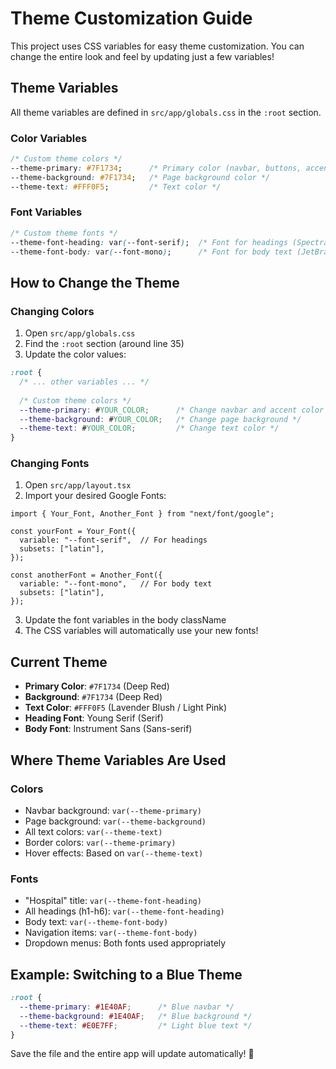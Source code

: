 # Theme Customization Guide

This project uses CSS variables for easy theme customization. You can change the entire look and feel by updating just a few variables!

## Theme Variables

All theme variables are defined in `src/app/globals.css` in the `:root` section.

### Color Variables

```css
/* Custom theme colors */
--theme-primary: #7F1734;      /* Primary color (navbar, buttons, accents) */
--theme-background: #7F1734;   /* Page background color */
--theme-text: #FFF0F5;         /* Text color */
```

### Font Variables

```css
/* Custom theme fonts */
--theme-font-heading: var(--font-serif);  /* Font for headings (Spectral) */
--theme-font-body: var(--font-mono);      /* Font for body text (JetBrains Mono) */
```

## How to Change the Theme

### Changing Colors

1. Open `src/app/globals.css`
2. Find the `:root` section (around line 35)
3. Update the color values:

```css
:root {
  /* ... other variables ... */
  
  /* Custom theme colors */
  --theme-primary: #YOUR_COLOR;      /* Change navbar and accent color */
  --theme-background: #YOUR_COLOR;   /* Change page background */
  --theme-text: #YOUR_COLOR;         /* Change text color */
}
```

### Changing Fonts

1. Open `src/app/layout.tsx`
2. Import your desired Google Fonts:

```tsx
import { Your_Font, Another_Font } from "next/font/google";

const yourFont = Your_Font({
  variable: "--font-serif",  // For headings
  subsets: ["latin"],
});

const anotherFont = Another_Font({
  variable: "--font-mono",   // For body text
  subsets: ["latin"],
});
```

3. Update the font variables in the body className
4. The CSS variables will automatically use your new fonts!

## Current Theme

- **Primary Color**: `#7F1734` (Deep Red)
- **Background**: `#7F1734` (Deep Red)
- **Text Color**: `#FFF0F5` (Lavender Blush / Light Pink)
- **Heading Font**: Young Serif (Serif)
- **Body Font**: Instrument Sans (Sans-serif)

## Where Theme Variables Are Used

### Colors
- Navbar background: `var(--theme-primary)`
- Page background: `var(--theme-background)`
- All text colors: `var(--theme-text)`
- Border colors: `var(--theme-primary)`
- Hover effects: Based on `var(--theme-text)`

### Fonts
- "Hospital" title: `var(--theme-font-heading)`
- All headings (h1-h6): `var(--theme-font-heading)`
- Body text: `var(--theme-font-body)`
- Navigation items: `var(--theme-font-body)`
- Dropdown menus: Both fonts used appropriately

## Example: Switching to a Blue Theme

```css
:root {
  --theme-primary: #1E40AF;      /* Blue navbar */
  --theme-background: #1E40AF;   /* Blue background */
  --theme-text: #E0E7FF;         /* Light blue text */
}
```

Save the file and the entire app will update automatically! 🎨
